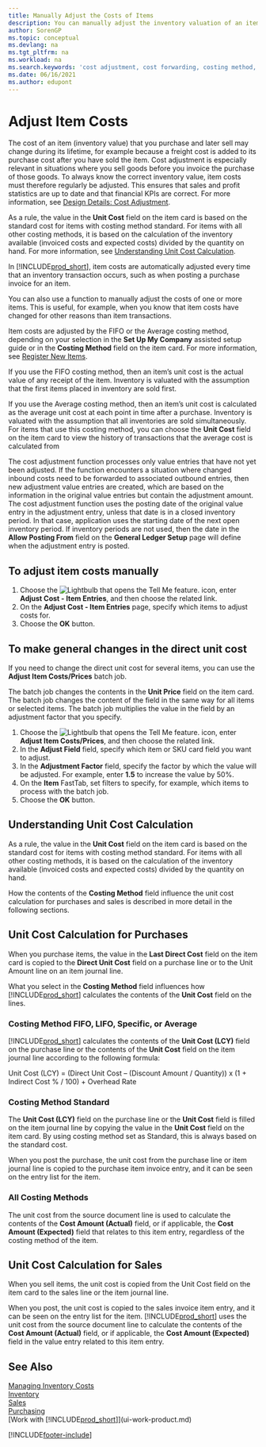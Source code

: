 ```yaml
---
title: Manually Adjust the Costs of Items
description: You can manually adjust the inventory valuation of an item using the FIFO or Average costing methods when the costs of products change.
author: SorenGP
ms.topic: conceptual
ms.devlang: na
ms.tgt_pltfrm: na
ms.workload: na
ms.search.keywords: 'cost adjustment, cost forwarding, costing method, inventory valuation, costing'
ms.date: 06/16/2021
ms.author: edupont
---
```

# <a name="adjust-item-costs" />Adjust Item Costs
The cost of an item (inventory value) that you purchase and later sell may change during its lifetime, for example because a freight cost is added to its purchase cost after you have sold the item. Cost adjustment is especially relevant in situations where you sell goods before you invoice the purchase of those goods. To always know the correct inventory value, item costs must therefore regularly be adjusted. This ensures that sales and profit statistics are up to date and that financial KPIs are correct. For more information, see [Design Details: Cost Adjustment](design-details-cost-adjustment.md).

As a rule, the value in the **Unit Cost** field on the item card is based on the standard cost for items with costing method standard. For items with all other costing methods, it is based on the calculation of the inventory available (invoiced costs and expected costs) divided by the quantity on hand. For more information, see [Understanding Unit Cost Calculation](inventory-how-adjust-item-costs.md#understanding-unit-cost-calculation).

In [!INCLUDE[prod_short](includes/prod_short.md)], item costs are automatically adjusted every time that an inventory transaction occurs, such as when posting a purchase invoice for an item.

You can also use a function to manually adjust the costs of one or more items. This is useful, for example, when you know that item costs have changed for other reasons than item transactions.

Item costs are adjusted by the FIFO or the Average costing method, depending on your selection in the **Set Up My Company** assisted setup guide or in the **Costing Method** field on the item card. For more information, see [Register New Items](inventory-how-register-new-items.md).  

If you use the FIFO costing method, then an item’s unit cost is the actual value of any receipt of the item. Inventory is valuated with the assumption that the first items placed in inventory are sold first.

If you use the Average costing method, then an item’s unit cost is calculated as the average unit cost at each point in time after a purchase. Inventory is valuated with the assumption that all inventories are sold simultaneously. For items that use this costing method, you can choose the **Unit Cost** field on the item card to view the history of transactions that the average cost is calculated from

The cost adjustment function processes only value entries that have not yet been adjusted. If the function encounters a situation where changed inbound costs need to be forwarded to associated outbound entries, then new adjustment value entries are created, which are based on the information in the original value entries but contain the adjustment amount. The cost adjustment function uses the posting date of the original value entry in the adjustment entry, unless that date is in a closed inventory period. In that case, application uses the starting date of the next open inventory period. If inventory periods are not used, then the date in the **Allow Posting From** field on the **General Ledger Setup** page will define when the adjustment entry is posted.

## <a name="to-adjust-item-costs-manually" />To adjust item costs manually
1. Choose the ![Lightbulb that opens the Tell Me feature.](media/ui-search/search_small.png "Tell me what you want to do") icon, enter **Adjust Cost - Item Entries**, and then choose the related link.
2. On the **Adjust Cost - Item Entries** page, specify which items to adjust costs for.
3. Choose the **OK** button.

## <a name="to-make-general-changes-in-the-direct-unit-cost" />To make general changes in the direct unit cost
If you need to change the direct unit cost for several items, you can use the **Adjust Item Costs/Prices** batch job.  

 The batch job changes the contents in the **Unit Price** field on the item card. The batch job changes the content of the field in the same way for all items or selected items. The batch job multiplies the value in the field by an adjustment factor that you specify.  

1. Choose the ![Lightbulb that opens the Tell Me feature.](media/ui-search/search_small.png "Tell me what you want to do") icon, enter **Adjust Item Costs/Prices**, and then choose the related link.  
2. In the **Adjust Field** field, specify which item or SKU card field you want to adjust.  
3. In the **Adjustment Factor** field, specify the factor by which the value will be adjusted. For example, enter **1.5** to increase the value by 50%.  
4. On the **Item** FastTab, set filters to specify, for example, which items to process with the batch job.  
5. Choose the **OK** button.  

## <a name="understanding-unit-cost-calculation" />Understanding Unit Cost Calculation
As a rule, the value in the **Unit Cost** field on the item card is based on the standard cost for items with costing method standard. For items with all other costing methods, it is based on the calculation of the inventory available (invoiced costs and expected costs) divided by the quantity on hand.  

 How the contents of the **Costing Method** field influence the unit cost calculation for purchases and sales is described in more detail in the following sections.  

## <a name="unit-cost-calculation-for-purchases" />Unit Cost Calculation for Purchases
 When you purchase items, the value in the **Last Direct Cost** field on the item card is copied to the **Direct Unit Cost** field on a purchase line or to the Unit Amount line on an item journal line.  

 What you select in the **Costing Method** field influences how [!INCLUDE[prod_short](includes/prod_short.md)] calculates the contents of the **Unit Cost** field on the lines.  

### <a name="costing-method-fifo-lifo-specific-or-average" />Costing Method FIFO, LIFO, Specific, or Average
 [!INCLUDE[prod_short](includes/prod_short.md)] calculates the contents of the **Unit Cost (LCY)** field on the purchase line or the contents of the **Unit Cost** field on the item journal line according to the following formula:  

 Unit Cost (LCY) = (Direct Unit Cost – (Discount Amount / Quantity)) x (1 + Indirect Cost % / 100) + Overhead Rate  

### <a name="costing-method-standard" />Costing Method Standard
 The **Unit Cost (LCY)** field on the purchase line or the **Unit Cost** field is filled on the item journal line by copying the value in the **Unit Cost** field on the item card. By using costing method set as Standard, this is always based on the standard cost.  

 When you post the purchase, the unit cost from the purchase line or item journal line is copied to the purchase item invoice entry, and it can be seen on the entry list for the item.  

### <a name="all-costing-methods" />All Costing Methods
 The unit cost from the source document line is used to calculate the contents of the **Cost Amount (Actual)** field, or if applicable, the **Cost Amount (Expected)** field that relates to this item entry, regardless of the costing method of the item.  

## <a name="unit-cost-calculation-for-sales" />Unit Cost Calculation for Sales
 When you sell items, the unit cost is copied from the Unit Cost field on the item card to the sales line or the item journal line.  

 When you post, the unit cost is copied to the sales invoice item entry, and it can be seen on the entry list for the item. [!INCLUDE[prod_short](includes/prod_short.md)] uses the unit cost from the source document line to calculate the contents of the **Cost Amount (Actual)** field, or if applicable, the **Cost Amount (Expected)** field in the value entry related to this item entry.  

## <a name="see-also" />See Also
[Managing Inventory Costs](finance-manage-inventory-costs.md)  
[Inventory](inventory-manage-inventory.md)  
[Sales](sales-manage-sales.md)  
[Purchasing](purchasing-manage-purchasing.md)  
[Work with [!INCLUDE[prod_short](includes/prod_short.md)]](ui-work-product.md)


[!INCLUDE[footer-include](includes/footer-banner.md)]
